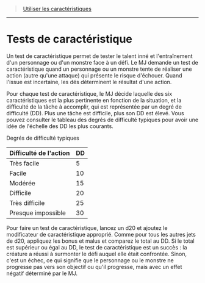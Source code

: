 ﻿---
!GenericItem
Name: Tests de caractéristique
Id: abilities_hd.md#tests-de-caractéristique
ParentLink: abilities_hd.md#utiliser-les-caractéristiques
ParentName: Utiliser les caractéristiques
NameLevel: 1
Attributes: {}
---
> [Utiliser les caractéristiques](hd_abilities.md)

---

# Tests de caractéristique

Un test de caractéristique permet de tester le talent inné et l'entraînement d'un personnage ou d'un monstre face à un défi. Le MJ demande un test de caractéristique quand un personnage ou un monstre tente de réaliser une action (autre qu'une attaque) qui présente le risque d'échouer. Quand l'issue est incertaine, les dés déterminent le résultat d'une action.

Pour chaque test de caractéristique, le MJ décide laquelle des six caractéristiques est la plus pertinente en fonction de la situation, et la difficulté de la tâche à accomplir, qui est représentée par un degré de difficulté (DD). Plus une tâche est difficile, plus son DD est élevé. Vous pouvez consulter le tableau des degrés de difficulté typiques pour avoir une idée de l'échelle des DD les plus courants.

Degrés de difficulté typiques

|Difficulté de l'action|DD|
|---|---|
|Très facile|5|
|Facile|10|
|Modérée|15|
|Difficile|20|
|Très difficile|25|
|Presque impossible|30|

Pour faire un test de caractéristique, lancez un d20 et ajoutez le modificateur de caractéristique approprié. Comme pour tous les autres jets de d20, appliquez les bonus et malus et comparez le total au DD. Si le total est supérieur ou égal au DD, le test de caractéristique est un succès : la créature a réussi à surmonter le défi auquel elle était confrontée. Sinon, c'est un échec, ce qui signifie que le personnage ou le monstre ne progresse pas vers son objectif ou qu'il progresse, mais avec un effet négatif déterminé par le MJ.

